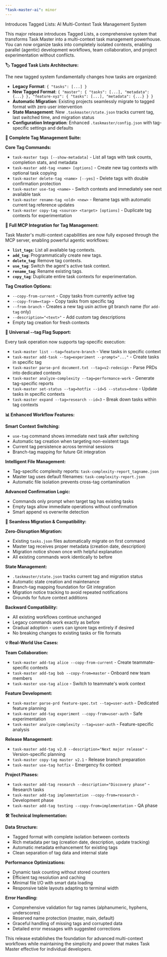 ```yaml
---
"task-master-ai": minor
---
```


Introduces Tagged Lists: AI Multi-Context Task Management System

This major release introduces Tagged Lists, a comprehensive system that transforms Task Master into a multi-context task management powerhouse. You can now organize tasks into completely isolated contexts, enabling parallel (agentic) development workflows, team collaboration, and project experimentation without conflicts.

**🏷️ Tagged Task Lists Architecture:**

The new tagged system fundamentally changes how tasks are organized:
- **Legacy Format**: `{ "tasks": [...] }` 
- **New Tagged Format**: `{ "master": { "tasks": [...], "metadata": {...} }, "feature-xyz": { "tasks": [...], "metadata": {...} } }`
- **Automatic Migration**: Existing projects seamlessly migrate to tagged format with zero user intervention
- **State Management**: New `.taskmaster/state.json` tracks current tag, last switched time, and migration status
- **Configuration Integration**: Enhanced `.taskmaster/config.json` with tag-specific settings and defaults

**🚀 Complete Tag Management Suite:**

**Core Tag Commands:**
- `task-master tags [--show-metadata]` - List all tags with task counts, completion stats, and metadata
- `task-master add-tag <name> [options]` - Create new tag contexts with optional task copying
- `task-master delete-tag <name> [--yes]` - Delete tags with double confirmation protection
- `task-master use-tag <name>` - Switch contexts and immediately see next available task
- `task-master rename-tag <old> <new>` - Rename tags with automatic current tag reference updates
- `task-master copy-tag <source> <target> [options]` - Duplicate tag contexts for experimentation

**🤖 Full MCP Integration for Tag Management:**

Task Master's multi-context capabilities are now fully exposed through the MCP server, enabling powerful agentic workflows:
- **`list_tags`**: List all available tag contexts.
- **`add_tag`**: Programmatically create new tags.
- **`delete_tag`**: Remove tag contexts.
- **`use_tag`**: Switch the agent's active task context.
- **`rename_tag`**: Rename existing tags.
- **`copy_tag`**: Duplicate entire task contexts for experimentation.

**Tag Creation Options:**
- `--copy-from-current` - Copy tasks from currently active tag
- `--copy-from=<tag>` - Copy tasks from specific tag
- `--from-branch` - Creates a new tag usin active git branch name (for `add-tag` only)
- `--description="<text>"` - Add custom tag descriptions
- Empty tag creation for fresh contexts

**🎯 Universal --tag Flag Support:**

Every task operation now supports tag-specific execution:
- `task-master list --tag=feature-branch` - View tasks in specific context
- `task-master add-task --tag=experiment --prompt="..."` - Create tasks in specific tag
- `task-master parse-prd document.txt --tag=v2-redesign` - Parse PRDs into dedicated contexts
- `task-master analyze-complexity --tag=performance-work` - Generate tag-specific reports
- `task-master set-status --tag=hotfix --id=5 --status=done` - Update tasks in specific contexts
- `task-master expand --tag=research --id=3` - Break down tasks within tag contexts

**📊 Enhanced Workflow Features:**

**Smart Context Switching:**
- `use-tag` command shows immediate next task after switching
- Automatic tag creation when targeting non-existent tags
- Current tag persistence across terminal sessions
- Branch-tag mapping for future Git integration

**Intelligent File Management:**
- Tag-specific complexity reports: `task-complexity-report_tagname.json`
- Master tag uses default filenames: `task-complexity-report.json`
- Automatic file isolation prevents cross-tag contamination

**Advanced Confirmation Logic:**
- Commands only prompt when target tag has existing tasks
- Empty tags allow immediate operations without confirmation
- Smart append vs overwrite detection

**🔄 Seamless Migration & Compatibility:**

**Zero-Disruption Migration:**
- Existing `tasks.json` files automatically migrate on first command
- Master tag receives proper metadata (creation date, description)
- Migration notice shown once with helpful explanation
- All existing commands work identically to before

**State Management:**
- `.taskmaster/state.json` tracks current tag and migration status
- Automatic state creation and maintenance
- Branch-tag mapping foundation for Git integration
- Migration notice tracking to avoid repeated notifications
- Grounds for future context additions

**Backward Compatibility:**
- All existing workflows continue unchanged
- Legacy commands work exactly as before
- Gradual adoption - users can ignore tags entirely if desired
- No breaking changes to existing tasks or file formats

**💡 Real-World Use Cases:**

**Team Collaboration:**
- `task-master add-tag alice --copy-from-current` - Create teammate-specific contexts
- `task-master add-tag bob --copy-from=master` - Onboard new team members
- `task-master use-tag alice` - Switch to teammate's work context

**Feature Development:**
- `task-master parse-prd feature-spec.txt --tag=user-auth` - Dedicated feature planning
- `task-master add-tag experiment --copy-from=user-auth` - Safe experimentation
- `task-master analyze-complexity --tag=user-auth` - Feature-specific analysis

**Release Management:**
- `task-master add-tag v2.0 --description="Next major release"` - Version-specific planning
- `task-master copy-tag master v2.1` - Release branch preparation
- `task-master use-tag hotfix` - Emergency fix context

**Project Phases:**
- `task-master add-tag research --description="Discovery phase"` - Research tasks
- `task-master add-tag implementation --copy-from=research` - Development phase
- `task-master add-tag testing --copy-from=implementation` - QA phase

**🛠️ Technical Implementation:**

**Data Structure:**
- Tagged format with complete isolation between contexts
- Rich metadata per tag (creation date, description, update tracking)
- Automatic metadata enhancement for existing tags
- Clean separation of tag data and internal state

**Performance Optimizations:**
- Dynamic task counting without stored counters
- Efficient tag resolution and caching
- Minimal file I/O with smart data loading
- Responsive table layouts adapting to terminal width

**Error Handling:**
- Comprehensive validation for tag names (alphanumeric, hyphens, underscores)
- Reserved name protection (master, main, default)
- Graceful handling of missing tags and corrupted data
- Detailed error messages with suggested corrections

This release establishes the foundation for advanced multi-context workflows while maintaining the simplicity and power that makes Task Master effective for individual developers.
